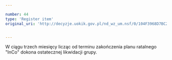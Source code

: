```yaml
---

number: 44
type: 'Register item'
original_uri: 'http://decyzje.uokik.gov.pl/nd_wz_um.nsf/0/104F3968D7BC2D2DC12572DD003293D8?OpenDocument'


---
```


W ciągu trzech miesięcy licząc od terminu zakończenia planu ratalnego "InCo" dokona ostatecznej likwidacji grupy.
